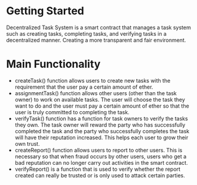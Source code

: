 # Getting Started

Decentralized Task System is a smart contract that manages a task system such as creating tasks, completing tasks, and verifying tasks in a decentralized manner. Creating a more transparent and fair environment.

# Main Functionality
- createTask() function allows users to create new tasks with the requirement that the user pay a certain amount of ether.
- assignmentTask() function allows other users (other than the task owner) to work on available tasks. The user will choose the task they want to do and the user must pay a certain amount of ether so that the user is truly committed to completing the task.
- verifyTask() function has a function for task owners to verify the tasks they own. The task owner will reward the party who has successfully completed the task and the party who successfully completes the task will have their reputation increased. This helps each user to grow their own trust.
- createReport() function allows users to report to other users. This is necessary so that when fraud occurs by other users, users who get a bad reputation can no longer carry out activities in the smart contract.
- verifyReport() is a function that is used to verify whether the report created can really be trusted or is only used to attack certain parties.

